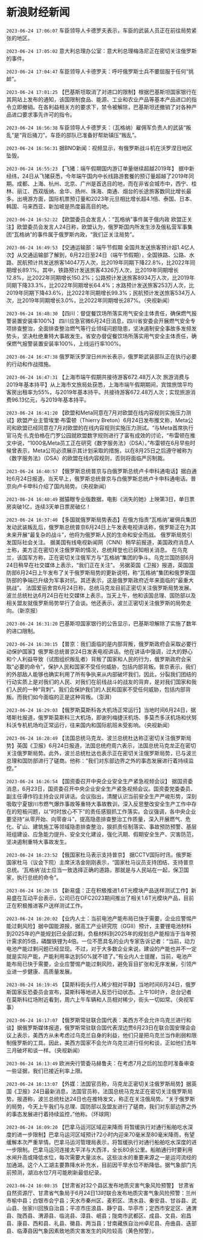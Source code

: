 # 新浪财经新闻
`2023-06-24 17:06:07` 车臣领导人卡德罗夫表示，车臣的武装人员正在前往局势紧张的地区。

`2023-06-24 17:05:02` 意大利总理办公室：意大利总理梅洛尼正在密切关注俄罗斯的事件。

`2023-06-24 17:04:47` 车臣领导人卡德罗夫：呼吁俄罗斯士兵不要屈服于任何“挑衅”。

`2023-06-24 17:01:25` 【巴基斯坦取消了对进口的限制】根据巴基斯坦国家银行在其网站上发布的通知，该国限制食品、能源、工业和农业产品等基本产品进口的指令立即撤销。在各利益相关方的要求下，禁令被解除，巴基斯坦还撤销了对各种产品进口要求事先许可的指令。

`2023-06-24 16:56:38` 车臣领导人卡德罗夫：（瓦格纳）雇佣军负责人的武装“叛乱”是“背后捅刀”。车臣的部队已准备好帮助镇压“叛乱”。

`2023-06-24 16:56:31` 据BNO新闻：视频显示，有俄罗斯战斗机在沃罗涅日地区坠毁。

`2023-06-24 16:55:23` 【飞猪：端午假期国内游订单量继续超越2019年】 据中新经纬，24日从飞猪获悉，今年端午国内中长线路游套餐的预订量超越了2019年同期。成都、上海、杭州、北京、广州是首选目的地，而在非省会城市中，西宁、桂林、丽江、西双版纳、金华、扬州、珠海、南通、烟台的长途旅客数同比增长最多。出境游方面，国际机票预订量和2023年元旦相比增长超4.1倍、泰国、日本、韩国、马来西亚、新加坡是热度最高目的地。

`2023-06-24 16:52:22` 【欧盟委员会发言人：“瓦格纳”事件属于俄内政 欧盟正关注】欧盟委员会发言人24日称，欧盟认为，俄罗斯国内所发生涉及俄私营军事集团“瓦格纳”的事件属于俄罗斯内政，“我们正关注局势”。

`2023-06-24 16:49:53` 【交通运输部：端午节假期 全国共发送旅客预计超1.4亿人次】从交通运输部了解到，6月22日至24日（端午节假期），全国铁路、公路、水路、民航预计共发送旅客14047万人次，比2019年同期下降22.8%，比2022年同期增长89.1%。其中，铁路预计发送旅客4326万人次，比2019年同期增长12.8%，比2022年同期增长150.2%；公路预计发送旅客8934万人次，比2019年同期下降33.3%，比2022年同期增长64.4%；水路预计发送旅客253万人次，比2019年同期下降43.6%，比2022年同期增长99.3%；民航预计发送旅客534万人次，比2019年同期增长3.0%，比2022年同期增长287%。（央视新闻）

`2023-06-24 16:48:30` 【四川：督促餐饮场所落实用气安全主体责任，确保燃气报警装置安装率100%】 四川应急官微6月24日消息，四川省安委会开展燃气安全专项排查整治，全面排查整治燃气等行业领域问题隐患，坚决遏制安全事故多发频发势头，坚决杜绝重特大事故发生。省安办督促餐饮场所落实用气安全主体责任，确保燃气报警装置安装率100%，上线运行率100%。

`2023-06-24 16:47:38` 俄罗斯沃罗涅日州州长表示，俄罗斯武装部队正在执行必要的行动和作战措施。

`2023-06-24 16:47:31` 【上海市端午假期共接待游客672.48万人次 旅游消费与2019年基本持平】从上海市文旅局处获悉，上海市端午假期期间，宾馆旅馆平均客房出租率为55%，与2019年基本持平。共接待游客672.48万人次；实现旅游消费96.13亿元，与2019年基本持平。

`2023-06-24 16:41:20` 【欧盟和Meta同意在7月对欧盟在线内容规则实施压力测试】欧盟产业主管埃里·布雷顿（Thierry Breton）6月24日发布推文称，Meta公司和欧盟已经同意在7月对欧盟的在线内容规则实施压力测试。“与Meta首席执行官马克·扎克伯格在门罗公园就欧盟数字规则进行了富有成效的讨论，“布雷顿在推文中说，“1000名Meta员工正在研究《数字服务法》（DSA）。”布雷顿在6月早些时候曾表示，Meta公司必须展示其计划采取的措施，以在8月25日之后遵守被称为《数字服务法》（DSA）的欧盟在线内容规则，否则将面临严厉制裁。

`2023-06-24 16:40:57` 【俄罗斯总统普京与白俄罗斯总统卢卡申科通电话】据白通社6月24日报道，当天早上，俄罗斯总统普京与白俄罗斯总统卢卡申科通电话。普京向卢卡申科介绍了国内局势。（央视新闻）

`2023-06-24 16:40:49` 据猫眼专业版数据，电影《消失的她》上映第3日，单日票房突破1亿，连续3天单日票房破亿！

`2023-06-24 16:37:40` 【多国就俄罗斯局势表态】在俄方指责“瓦格纳”雇佣兵集团发动武装叛乱后，俄罗斯总统普京6月24日上午发表电视讲话称，俄罗斯正在为其未来开展“最复杂的战斗”，他将为俄罗斯人民的生命和安全而战。 俄罗斯局势引发国际社会关注。 据美国有线电视新闻网（CNN）稍早前报道，美国政府消息人士称，美方正在密切关注俄罗斯的情况，总统拜登也已获知相关消息。 在乌克兰，该国军方称，正在密切关注俄军方与“瓦格纳”集团的争斗。乌克兰国防部6月24日稍早在社交媒体上表示，“我们正在关注”。 另据英国《卫报》报道，英国国防部6月24日上午发布了关于俄罗斯局势的更新说明，称“瓦格纳”集团和俄罗斯国防部的争端已升级为军事对抗。其还表示，这是俄罗斯政府近年来面临的“最重大挑战”。 法国爱丽舍宫6月24日称，总统马克龙目前正密切关注俄罗斯局势发展。 波兰总统杜达6月24日在社交媒体上表示，当天上午，他和该国总理、国防部以及相关盟友就俄罗斯局势举行了会谈。他还表示，波兰正密切关注俄罗斯的局势走向。（新京报）

`2023-06-24 16:31:20` 巴基斯坦国家银行的公告显示，巴基斯坦解除了实施了数年的进口限制。

`2023-06-24 16:30:15` 【普京：我们面临的是内部背叛，俄罗斯政府会采取必要行动保护国家】俄罗斯总统普京24日发表电视讲话。他在讲话中强调，过大的野心和个人利益导致（试图组织叛乱者）背叛了国家和人民的行为，俄罗斯政府会采取“必要的命令”，保护人民和国家不受任何威胁，包括内部背叛。普京表示，我们的外部敌人能够也确实利用了所有争执来从内部破坏我们，因此，分裂我们团结的行动实质上是对我们的人民、对我们在前线战斗的战友的背弃，是对我们国家和我们人民的一种“背刺”。我们会保护我们的人民和国家不受任何威胁，包括内部背叛。而我们如今面临的正是这种背叛。（澎湃）

`2023-06-24 16:29:03` 【俄罗斯莫斯科各大机场正常运行】当地时间6月24日，据塔斯社报道，俄罗斯莫斯科三大机场，即谢列梅捷沃机场、多莫杰多沃机场和伏努科沃专机机场均正常运行，往来国内和国际航班未受影响。（央视新闻）

`2023-06-24 16:28:49` 【法国总统马克龙、波兰总统杜达称正密切关注俄罗斯局势】英国《卫报》6月24日报道，法国总统府周六表示，法国总统马克龙正在密切关注俄罗斯局势。此外，波兰总统杜达也表示正在密切关注俄罗斯局势，已与波兰总理和国防部进行了磋商。他称：“我们对东部边界之外的事态发展进行着持续监控。”

`2023-06-24 16:26:54` 【国资委召开中央企业安全生产紧急视频会议】 据国资委消息，6月23日，国资委召开中央企业安全生产紧急视频会议。国资委党委委员、副主任谭作钧主持会议并讲话。会议指出，清醒认识当前安全生产严峻形势，深刻吸取宁夏银川市燃气爆炸事故等重特大事故教训，深入反思整改安全生产工作中存在的短板问题，以“时时放心不下”的责任感狠抓工作落实。会议强调，各中央企业要坚持“从零开始、向零奋斗”，提高隐患排查整治工作质量，深入开展燃气、危化、矿山、建筑施工等领域隐患排查整治，狠抓责任制落实、事故预防预警、基层班组建设、应急能力提升、安全文化建设，强化汛期、假期安全生产、灾害防范，坚决遏制重特大事故发生。

`2023-06-24 16:23:52` 【俄国家杜马表示支持普京】 据CCTV国际时讯，俄罗斯国家杜马（议会下院）主席沃洛金刚刚表示，“国家杜马议员支持团结、支持普京总统。‘瓦格纳’战士应当一致选择正确的道路，那就是与人民站在一起，保卫国家，执行总统的命令”。

`2023-06-24 16:20:15` 【新易盛：正在积极推进1.6T光模块产品送样测试工作】新易盛在互动平台表示，公司已在OFC2023期间推出了相关1.6T光模块产品，目前正在积极推进客户送样测试工作。

`2023-06-24 16:20:02` 【业内人士：当前电池产能布局已快于需要，企业应警惕产能过剩风险】据中国能源报，据高工产业研究院（GGII）预计，主要锂电池材料到2025年的产能规划已全部过剩，负极材料到2025年的规划总产能相当于当年预计需求的5倍，磷酸铁锂为4倍。一位不愿具名的业内专家告诉记者：“当前，动力电池产能过剩问题已经显现。不过，对于大多数企业来说，建设的产能也并不一定就是实际产能，产能利用率达到50%就不错了。”有业内人士提醒，当前，电池产能布局已快于需要，企业应警惕产能过剩风险，避免盲目扩张和无序发展，引领产业进一步健康、高质量发展。

`2023-06-24 16:19:45` 【莫斯科街头行人稀少相对平静】当地时间6月24日，俄罗斯国家反恐委员会宣布，莫斯科等地进入反恐行动状态。上午10时许，总台记者在莫斯科红场附近看到，周六上午车辆和人员相对稀少，街头一切如常。（央视军事）

`2023-06-24 16:17:07` 【俄罗斯常驻联合国代表：美西方不会允许乌克兰进行和谈】据俄罗斯媒体报道，俄罗斯常驻联合国代表涅边贾6月23日在联合国安理会会议上表示，美西方从未考虑过乌克兰自身的利益，他们只是把乌克兰当作削弱和限制俄罗斯的工具。因此，美西方国家不会允许乌克兰进行任何和谈，正如他们去年三月破坏和谈一样。（央视新闻）

`2023-06-24 16:13:49` 欧洲央行管委马赫鲁夫：在考虑7月之后的加息时准备审查一些证据，我们已接近利率上限。

`2023-06-24 16:13:07` 【外媒：法国官员称，马克龙正密切关注俄罗斯局势】据英国《卫报》24日最新消息，法国官员称，法国总统马克龙正在密切关注俄罗斯局势。报道称，波兰总统杜达24日也在推特发文，称正在关注俄局势。“关于俄罗斯的局势，今天上午我们与总理、国防部以及盟友进行了磋商，我们对东部边界之外的事态发展进行着持续监控，”他称。（环球网）

`2023-06-24 16:09:20` 【巴拿马运河区域迎来降雨 将暂缓执行对通行船舶吃水深度的进一步限制】巴拿马运河区域预计72小时内迎来70毫米至80毫米降雨，有望缓解本次严重旱情。巴拿马运河管理局表示，将暂缓执行对通行船舶吃水深度的进一步限制。巴拿马运河连接太平洋与大西洋，全长80余公里。船舶通行时要利用水闸升高或降低水位，每次需要大量淡水。这些淡水的重要来源之一是运河流经的加通湖。这个人工湖主要靠降水补充水，目前因干旱水位不断降低。据气象部门先前预测，湖泊水位7月可能刷新最低纪录。

`2023-06-24 16:08:35` 【甘肃省对32个县区发布地质灾害气象风险预警】 甘肃省自然资源厅、甘肃省气象局于6月24日13时联合发布地质灾害气象风险预警：兰州市榆中县；白银市会宁县；天水市秦州区、麦积区、清水县、秦安县、甘谷县、武山县、张家川回族自治县；平凉市庄浪县、静宁县、华亭市；定西市安定区、通渭县、陇西县、渭源县、临洮县、漳县、岷县；陇南市武都区、成县、文县、宕昌县、康县、西和县、礼县、徽县、两当县；甘南藏族自治州卓尼县、舟曲县、迭部县、临潭县因气象因素致地质灾害发生的风险较高（黄色预警）。

